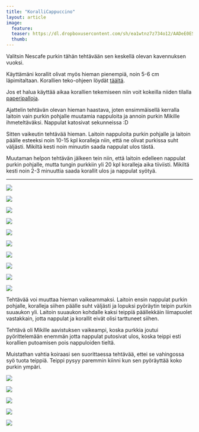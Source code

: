 ```yaml
---
title: "KoralliCappuccino"
layout: article
image:
  feature:
  teaser: https://dl.dropboxusercontent.com/sh/ea1wtnz7z734o12/AADeE0ESyZifLOulpQ_lKEdca/aktivointi/nescafe-purkki/DS11538-245px.jpg
  thumb:
---
```


Valitsin Nescafe purkin tähän tehtävään sen keskellä olevan kavennuksen vuoksi.

Käyttämäni korallit olivat myös hieman pienempiä, noin 5-6 cm läpimitaltaan. Korallien teko-ohjeen löydät [täältä](http://minimuutti.com/aktivointi/korallit/).

Jos et halua käyttää aikaa korallien tekemiseen niin voit kokeilla niiden tilalla [paperipalloja](http://minimuutti.com/aktivointi/minitehtavia/#paperipallot).

Ajattelin tehtävän olevan hieman haastava, joten ensimmäisellä kerralla laitoin vain purkin pohjalle muutamia nappuloita ja annoin purkin Mikille ihmeteltäväksi. Nappulat katosivat sekunneissa :D

Sitten vaikeutin tehtävää hieman. Laitoin nappuloita purkin pohjalle ja laitoin päälle esteeksi noin 10-15 kpl koralleja niin, että ne olivat purkissa suht väljästi. Mikiltä kesti noin minuutin saada nappulat ulos tästä.

Muutaman helpon tehtävän jälkeen tein niin, että laitoin edelleen nappulat purkin pohjalle, mutta tungin purkkiin yli 20 kpl koralleja aika tiiviisti. Mikiltä kesti noin 2-3 minuuttia saada korallit ulos ja nappulat syötyä.

---

[![](https://dl.dropboxusercontent.com/sh/ea1wtnz7z734o12/AADE8N_cD3PAVWpt6dM0M1gDa/aktivointi/nescafe-purkki/DS11428-800px.jpg)](https://dl.dropboxusercontent.com/sh/ea1wtnz7z734o12/AADcMmrKLvSxf0ruB5e4kIMna/aktivointi/nescafe-purkki/DS11428.jpg)

[![](https://dl.dropboxusercontent.com/sh/ea1wtnz7z734o12/AACh6OIf7Jyg69pYjQETLhEia/aktivointi/nescafe-purkki/DS11422-800px.jpg)](https://dl.dropboxusercontent.com/sh/ea1wtnz7z734o12/AADtLUBbdmmd2zPtAxWlUM_Za/aktivointi/nescafe-purkki/DS11422.jpg)

[![](https://dl.dropboxusercontent.com/sh/ea1wtnz7z734o12/AAB6u5qUoaitqQVs1lENbq31a/aktivointi/nescafe-purkki/DS11430-800px.jpg)](https://dl.dropboxusercontent.com/sh/ea1wtnz7z734o12/AABJLC5eXrbGg5vl9OHT9f74a/aktivointi/nescafe-purkki/DS11430.jpg)

[![](https://dl.dropboxusercontent.com/sh/ea1wtnz7z734o12/AAAryMB8_CvzdL_lzkXfYlFMa/aktivointi/nescafe-purkki/DS11461-800px.jpg)](https://dl.dropboxusercontent.com/sh/ea1wtnz7z734o12/AACnPtAtzzSLZLOR06QBk4yXa/aktivointi/nescafe-purkki/DS11461.jpg)

[![](https://dl.dropboxusercontent.com/sh/ea1wtnz7z734o12/AAAZVyD8wO9hPvRxkSunxpOna/aktivointi/nescafe-purkki/DS11521-800px.jpg)](https://dl.dropboxusercontent.com/sh/ea1wtnz7z734o12/AADaYw_GWFsTk1pFWSHV5ltea/aktivointi/nescafe-purkki/DS11521.jpg)

[![](https://dl.dropboxusercontent.com/sh/ea1wtnz7z734o12/AACF-oAwRPaujWnDIo1FU0wna/aktivointi/nescafe-purkki/DS11538-800px.jpg)](https://dl.dropboxusercontent.com/sh/ea1wtnz7z734o12/AACmVeCfDLWVVBzdV1VieTpZa/aktivointi/nescafe-purkki/DS11538.jpg)

[![](https://dl.dropboxusercontent.com/sh/ea1wtnz7z734o12/AAARPdEWDDN19-82mb--hmY5a/aktivointi/nescafe-purkki/DS11583-800px.jpg)](https://dl.dropboxusercontent.com/sh/ea1wtnz7z734o12/AACQsM4ICqI0YiZ7OG_F2bHma/aktivointi/nescafe-purkki/DS11583.jpg)

[![](https://dl.dropboxusercontent.com/sh/ea1wtnz7z734o12/AAAdgvCSepG3X_H6cDaGvRgua/aktivointi/nescafe-purkki/DS11601-800px.jpg)](https://dl.dropboxusercontent.com/sh/ea1wtnz7z734o12/AACrrVwfG4-UCVH5PWyPL_oia/aktivointi/nescafe-purkki/DS11601.jpg)

[![](https://dl.dropboxusercontent.com/sh/ea1wtnz7z734o12/AAAPovZLaT1dIeaKPPSGh0tia/aktivointi/nescafe-purkki/DS11636-800px.jpg)](https://dl.dropboxusercontent.com/sh/ea1wtnz7z734o12/AAAq4L_Y0e4ljz8OEsgnQUsia/aktivointi/nescafe-purkki/DS11636.jpg)

[![](https://dl.dropboxusercontent.com/sh/ea1wtnz7z734o12/AAAd27nwcABVRAhnf7020Vnca/aktivointi/nescafe-purkki/DS11699-800px.jpg)](https://dl.dropboxusercontent.com/sh/ea1wtnz7z734o12/AAACATIJ833LNBWzjLB6Mg27a/aktivointi/nescafe-purkki/DS11699.jpg)

Tehtävää voi muuttaa hieman vaikeammaksi. Laitoin ensin nappulat purkin pohjalle, koralleja siihen päälle suht väljästi ja lopuksi pyöräytin teipin purkin suuaukon yli. Laitoin suuaukon kohdalle kaksi teippiä päällekkäin liimapuolet vastakkain, jotta nappulat ja korallit eivät olisi tarttuneet siihen.

Tehtävä oli Mikille aavistuksen vaikeampi, koska purkkia joutui pyörittelemään enemmän jotta nappulat putosivat ulos, koska teippi esti korallien putoamisen pois nappuloiden tieltä.

Muistathan vahtia koiraasi sen suorittaessa tehtävää, ettei se vahingossa syö tuota teippiä. Teippi pysyy paremmin kiinni kun sen pyöräyttää koko purkin ympäri.

[![](https://dl.dropboxusercontent.com/sh/ea1wtnz7z734o12/AAB-Srcb3K4aidFstohVo8lya/aktivointi/nescafe-purkki/DS39983-800px.jpg)](https://dl.dropboxusercontent.com/sh/ea1wtnz7z734o12/AAAAWBdg6SChTKFhvlIZeCO8a/aktivointi/nescafe-purkki/DS39983.jpg)

[![](https://dl.dropboxusercontent.com/sh/ea1wtnz7z734o12/AABM-5cAeSpZq5zM41-QbUyfa/aktivointi/nescafe-purkki/DS40009-800px.jpg)](https://dl.dropboxusercontent.com/sh/ea1wtnz7z734o12/AABD8RG7v0uicoLM_tPRY7GPa/aktivointi/nescafe-purkki/DS40009.jpg)

[![](https://dl.dropboxusercontent.com/sh/ea1wtnz7z734o12/AADPNTVvAN_j2bEAUd3tQPWpa/aktivointi/nescafe-purkki/DS40010-800px.jpg)](https://dl.dropboxusercontent.com/sh/ea1wtnz7z734o12/AADGXOhRW0LQO1Qo6nQqW4p3a/aktivointi/nescafe-purkki/DS40010.jpg)

[![](https://dl.dropboxusercontent.com/sh/ea1wtnz7z734o12/AABW4p1s59pSGacmEboigGwca/aktivointi/nescafe-purkki/DS40014-800px.jpg)](https://dl.dropboxusercontent.com/sh/ea1wtnz7z734o12/AACJZcVeNqifjyVxVOq3PssAa/aktivointi/nescafe-purkki/DS40014.jpg)

[![](https://dl.dropboxusercontent.com/sh/ea1wtnz7z734o12/AACffMiKlNyznGy3Sr8udGJBa/aktivointi/nescafe-purkki/DS40015-800px.jpg)](https://dl.dropboxusercontent.com/sh/ea1wtnz7z734o12/AAAucjl7OtYsteCdIDkyPWyVa/aktivointi/nescafe-purkki/DS40015.jpg)

